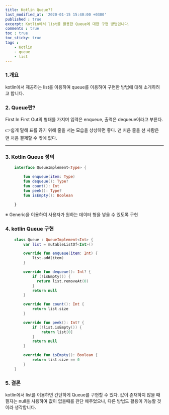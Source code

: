 ```yaml
---
title: Kotlin Queue??
last_modified_at: '2020-01-15 15:40:00 +0300'
published : true
excerpt: Kotlin에서 list를 활용한 Queue에 대한 구현 방법입니다.
comments : true
toc : true
toc_sticky: true
tags :
    - Kotlin
    - queue
    - list
---
```


### 1.개요
kotlin에서 제공하는 list를 이용하여 queue를 이용하여 구현한 방법에 대해 소개하려고 합니다.

### 2. Queue란?
First In First Out의 형태를 가지며 입력은 enqueue, 출력은 dequeue이라고 부른다.

👉쉽게 말해 표를 끊기 위해 줄을 서는 모습을 상상하면 좋다. 맨 처음 줄을 선 사람은 맨 처음 결제할 수 밖에 없다.

---

### 3. Kotlin Queue 정의
```kotlin
    interface QueueImplement<Type> {

        fun enqueue(item: Type)
        fun dequeue(): Type?
        fun count(): Int
        fun peek(): Type?
        fun isEmpty(): Boolean

    }
```
※ Generic을 이용하여 사용자가 원하는 데이터 형을 넣을 수 있도록 구현

### 4. kotlin Queue 구현
```kotlin
    class Queue : QueueImplement<Int> {
        var list = mutableListOf<Int>()

        override fun enqueue(item: Int) {
            list.add(item)
        }

        override fun dequeue(): Int? {
            if (!isEmpty()) {
              return list.removeAt(0)
            }
            return null
        }

        override fun count(): Int {
            return list.size
        }

        override fun peek(): Int? {
            if (!list.isEmpty()) {
                return list[0]
            }
            return null
        }

        override fun isEmpty(): Boolean {
            return list.size == 0
        }
    }
```

### 5. 결론
kotlin에서 list를 이용하면 간단하게 Queue를 구현할 수 있다. 값이 존재하지 않을 때 필자는 null을 사용하여 값이 없을때를 판단 해주었으나, 다른 방법도 활용이 가능할 것이라 생각합니다.